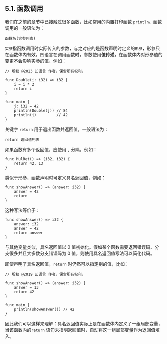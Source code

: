 ## 5.1. 函数调用

我们在之前的章节中已接触过很多函数，比如常用的内置打印函数 `println`。函数调用的一般语法为：

`函数名(实参列表)`

`实参`指函数调用时实际传入的参数，与之对应的是函数声明时定义的`形参`，形参只在函数体内有效。凹语言在调用函数时，参数使用**值传递**，在函数体内对形参值的变更不会影响实参的值，例如：

```wa
// 版权 @2023 凹语言 作者。保留所有权利。

func Double(i: i32) => i32 {
    i = i * 2
    return i
}

func main {
    j: i32 = 42
    println(Double(j)) // 84
    println(j)         // 42
}
```

关键字 `return` 用于退出函数并返回值，一般语法为：
```wa
return 返回值列表
```

如果函数有多个返回值，应使用 `,` 分隔，例如：

```wa
func MulRet() => (i32, i32) {
    return 42, 13
}
```

类似于形参，函数声明时可定义具名返回值，例如：
```wa
func showAnswer() => (answer: i32) {
    answer = 42
    return
}
```

这种写法等价于：
```wa
func showAnswer() => i32 {
    answer: i32
    answer = 42
    return answer
}
```

与其他变量类似，具名返回值以 0 值初始化。假如某个函数需要返回错误码、分支很多并且大多数分支错误码为 0 值，则使用具名返回值写法可以简化代码。

即使声明了具名返回值，`return` 时仍然可以指定别的值，比如：
```wa
// 版权 @2019 凹语言 作者。保留所有权利。

func showAnswer() => (answer: i32) {
    answer = 13
    return 42
}

func main {
    println(showAnswer()) // 42
}
```

因此我们可以这样来理解：具名返回值实际上是在函数体内定义了一组局部变量，当该函数内的`return` 语句未指明返回值时，自动将这一组局部变量作为返回值填入。

